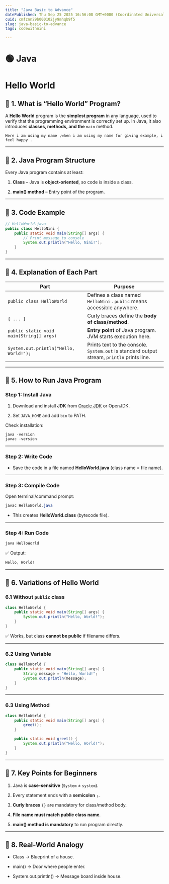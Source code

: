 ```yaml
---
title: "Java Basic to Advance"
datePublished: Thu Sep 25 2025 16:56:08 GMT+0000 (Coordinated Universal Time)
cuid: cmfznn29b000102jy9mhqb9f5
slug: java-basic-to-advance
tags: codewithnini

---
```


# **🟢 Java**

# Hello **World**

## 🔹 **1\. What is “Hello World” Program?**

A **Hello World** program is the **simplest program** in any language, used to verify that the programming environment is correctly set up. In Java, it also introduces **classes, methods, and the** `main` method.

`Here i am using my name ,when i am using my name for giving example, i feel happy .`

---

## 🔹 **2\. Java Program Structure**

Every Java program contains at least:

1. **Class** – Java is **object-oriented**, so code is inside a class.
    
2. **main() method** – Entry point of the program.
    

---

## 🔹 **3\. Code Example**

```java
// HelloWorld.java
public class HelloNini {
    public static void main(String[] args) {
        // Print message to console
        System.out.println("Hello, Nini!");
    }
}
```

---

## 🔹 **4\. Explanation of Each Part**

| Part | Purpose |
| --- | --- |
| `public class HelloWorld` | Defines a class named `HelloNini` . `public` means accessible anywhere. |
| `{ ... }` | Curly braces define the **body of class/method**. |
| `public static void main(String[] args)` | **Entry point** of Java program. JVM starts execution here. |
| `System.out.println("Hello, World!");` | Prints text to the console. `System.out` is standard output stream, `println` prints line. |

---

## 🔹 **5\. How to Run Java Program**

### Step 1: Install Java

1. Download and install **JDK** from [Oracle JDK](https://www.oracle.com/java/technologies/javase/jdk17-archive-downloads.html) or OpenJDK.
    
2. Set `JAVA_HOME` and add `bin` to PATH.
    

Check installation:

```java
java -version
javac -version
```

---

### Step 2: Write Code

* Save the code in a file named **HelloWorld.java** (class name = file name).
    

---

### Step 3: Compile Code

Open terminal/command prompt:

```java
javac HelloWorld.java
```

* This creates **HelloWorld.class** (bytecode file).
    

---

### Step 4: Run Code

```java
java HelloWorld
```

✅ Output:

```java
Hello, World!
```

---

## 🔹 **6\. Variations of Hello World**

### 6.1 Without `public` class

```java
class HelloWorld {
    public static void main(String[] args) {
        System.out.println("Hello, World!");
    }
}
```

✅ Works, but class **cannot be public** if filename differs.

---

### 6.2 Using Variable

```java
class HelloWorld {
    public static void main(String[] args) {
        String message = "Hello, World!";
        System.out.println(message);
    }
}
```

---

### 6.3 Using Method

```java
class HelloWorld {
    public static void main(String[] args) {
        greet();
    }

    public static void greet() {
        System.out.println("Hello, World!");
    }
}
```

---

## 🔹 **7\. Key Points for Beginners**

1. Java is **case-sensitive** (`System` ≠ `system`).
    
2. Every statement ends with a **semicolon** `;`.
    
3. **Curly braces** `{}` are mandatory for class/method body.
    
4. **File name must match public class name**.
    
5. **main() method is mandatory** to run program directly.
    

---

## 🔹 **8\. Real-World Analogy**

* Class → Blueprint of a house.
    
* main() → Door where people enter.
    
* System.out.println() → Message board inside house.